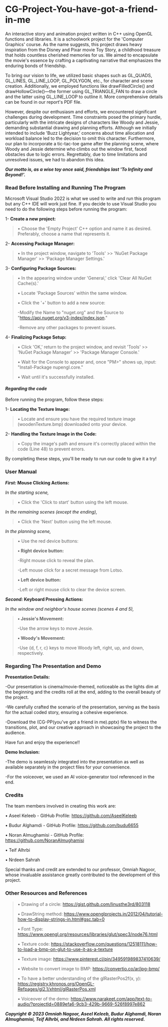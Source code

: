 # CG-Project-You-have-got-a-friend-in-me
An interactive story and animation project written in C++ using OpenGL functions and libraries.  It is a schoolwork project for the 'Computer Graphics' course. As the name suggests, this project draws heavy inspiration from the Disney and Pixar movie Toy Story, a childhood treasure that holds countless cherished memories for us. We aimed to encapsulate the movie's essence by crafting a captivating narrative that emphasizes the enduring bonds of friendship.

To bring our vision to life, we utilized basic shapes such as GL_QUADS, GL_LINES, GL_LINE_LOOP, GL_POLYGON, etc., for character and scene creation. Additionally, we employed functions like drawFilledCircle() and drawHollowCircle()—the former using GL_TRIANGLE_FAN to draw a circle and the latter using GL_LINE_LOOP to outline it. More comprehensive details can be found in our report's PDF file.

However, despite our enthusiasm and efforts, we encountered significant challenges during development. Time constraints posed the primary hurdle, particularly with the intricate designs of characters like Woody and Jessie, demanding substantial drawing and planning efforts. Although we initially intended to include 'Buzz Lightyear,' concerns about time allocation and workload balance led to the decision to omit this character. Furthermore, our plan to incorporate a tic-tac-toe game after the planning scene, where Woody and Jessie determine who climbs out the window first, faced obstacles due to logic errors. Regrettably, due to time limitations and unresolved issues, we had to abandon this idea.

**_Our motto is, as a wise toy once said, friendships last 'To Infinity and Beyond!'._**


### **Read Before Installing and Running The Program**
Microsoft Visual Studio 2022 is what we used to write and run this program but any C++ IDE will work just fine. If you decide to use Visual Studio you need to do the following steps before running the program:

1- **Create a new project:** 
> • Choose the 'Empty Project' C++ option and name it as desired. Preferably, choose a name that represents it.

2- **Accessing Package Manager:** 
> • In the project window, navigate to 'Tools' >> 'NuGet Package Manager' >> 'Package Manager Settings.'

3- **Configuring Package Sources:** 
> • In the appearing window under 'General,' click 'Clear All NuGet Cache(s).'
> 
> • Locate 'Package Sources' within the same window.
> 
> • Click the '+' button to add a new source:
> 
>-Modify the Name to "nuget.org" and the Source to "https://api.nuget.org/v3-index/index.json."
> 
>-Remove any other packages to prevent issues.

4- **Finalizing Package Setup:**
> • Click 'OK,' return to the project window, and revisit 'Tools' >> 'NuGet Package Manager' >> 'Package Manager Console.'
> 
> • Wait for the Console to appear and, once "PM>" shows up, input: "Install-Package nupengl.core."
> 
> • Wait until it's successfully installed.

#### _**Regarding the code**_

Before running the program, follow these steps:

1- **Locating the Texture Image:**
> • Locate and ensure you have the required texture image (woodenTexture.bmp) downloaded onto your device.

2- **Handling the Texture Image in the Code:**
> • Copy the image's path and ensure it's correctly placed within the code (Line 48) to prevent errors.

By completing these steps, you'll be ready to run our code to give it a try!

### **User Manual**
**_First:_ Mouse Clicking Actions:**

_In the starting scene,_ 
> • Click the 'Click to start' button using the left mouse.

_In the remaining scenes (except the ending),_ 
> • Click the 'Next' button using the left mouse.

_In the planning scene,_ 
> • Use the red device buttons:
> 
> **• Right device button:**
> 
>-Right mouse click to reveal the plan.
> 
>-Left mouse click for a secret message from Lotso.
> 
> **• Left device button:**
> 
>-Left or right mouse click to clear the device screen.

**_Second:_ Keyboard Pressing Actions:**

_In the window and neighbor's house scenes (scenes 4 and 5),_ 
> **• Jessie's Movement:**
> 
>-Use the arrow keys to move Jessie.
> 
> **• Woody's Movement:**
> 
>-Use {d, f, r, c} keys to move Woody left, right, up, and down, respectively.

### **Regarding The Presentation and Demo**
**Presentation Details:**

-Our presentation is cinema/movie-themed, noticeable as the lights dim at the beginning and the credits roll at the end, adding to the overall beauty of the project.

-We carefully crafted the scenario of the presentation, serving as the basis for the actual coded story, ensuring a cohesive experience.

-Download the (CG-PP(you've got a friend in me).pptx) file to witness the transitions, plot, and our creative approach in showcasing the project to the audience.

Have fun and enjoy the experience!!

**Demo Inclusion:**

-The demo is seamlessly integrated into the presentation as well as available separately in the project files for your convenience.

-For the voiceover, we used an AI voice-generator tool referenced in the end.

### **Credits**
The team members involved in creating this work are:

• Aseel Keleeb - GitHub Profile: https://github.com/AseelKeleeb

• Budur Alghamdi - GitHub Profile: https://github.com/budu6655

• Noran Almughamisi - GitHub Profile: https://github.com/NoranAlmughamisi

• Teif Alhrbi

• Nrdeen Sahrah

Special thanks and credit are extended to our professor, Omniah Nagoor, whose invaluable assistance greatly contributed to the development of this project.

### **Other Resources and References**
> •	Drawing of a circle:  https://gist.github.com/linusthe3rd/803118
> 
> •	DrawString method: https://www.openglprojects.in/2012/04/tutorial-how-to-display-strings-in.html#gsc.tab=0
> 
> •	Font Type: https://www.opengl.org/resources/libraries/glut/spec3/node76.html
> 
> •	Texture code: https://stackoverflow.com/questions/12518111/how-to-load-a-bmp-on-glut-to-use-it-as-a-texture
> 
> •	Texture image: https://www.pinterest.cl/pin/349591989837410639/
> 
> •	Website to convert image to BMP: https://convertio.co/ar/jpg-bmp/
> 
> •	To have a better understanding of the glRasterPos2f(x, y): https://registry.khronos.org/OpenGL-Refpages/gl2.1/xhtml/glRasterPos.xml
> 
> •	Voiceover of the demo: https://www.narakeet.com/app/text-to-audio/?projectId=0889efa6-9cb3-429b-9669-526f8997e862

**_Copyright © 2023 Omniah Nagoor, Aseel Keleeb, Budur Alghamdi, Noran Almughamisi, Teif Alhrbi, and Nrdeen Sahrah. All rights reserved._**
